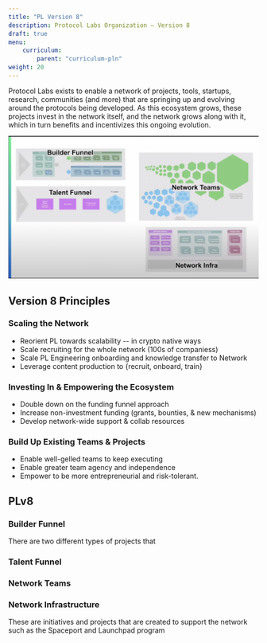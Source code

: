 ```yaml
---
title: "PL Version 8"
description: Protocol Labs Organization – Version 8
draft: true
menu:
    curriculum:
        parent: "curriculum-pln"
weight: 20
---
```


Protocol Labs exists to enable a network of projects, tools, startups, research, communities (and more) that are springing up and evolving around the protocols being developed. As this ecosystem grows, these projects invest in the network itself, and the network grows along with it, which in turn benefits and incentivizes this ongoing evolution.

![PL Version 8](<plv8.png>)

## Version 8 Principles
### Scaling the Network
* Reorient PL towards scalability -- in crypto native ways
* Scale recruiting for the whole network (100s of companiess)
* Scale PL Engineering onboarding and knowledge transfer to Network
* Leverage content production to {recruit, onboard, train}


### Investing In & Empowering the Ecosystem
* Double down on the funding funnel approach
* Increase non-investment funding (grants, bounties, & new mechanisms)
* Develop network-wide support & collab resources


### Build Up Existing Teams & Projects
* Enable well-gelled teams to keep executing
* Enable greater team agency and independence
* Empower to be more entrepreneurial and risk-tolerant.


## PLv8
### Builder Funnel
There are two different types of projects that

### Talent Funnel

### Network Teams

### Network Infrastructure
These are initiatives and projects that are created to support the network such as the Spaceport and Launchpad program
